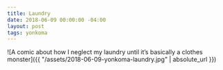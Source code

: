 ```yaml
---
title: Laundry
date: 2018-06-09 00:00:00 -04:00
layout: post
tags: yonkoma
---
```


![A comic about how I neglect my laundry until it’s basically a clothes monster]({{ "/assets/2018-06-09-yonkoma-laundry.jpg" | absolute_url }})